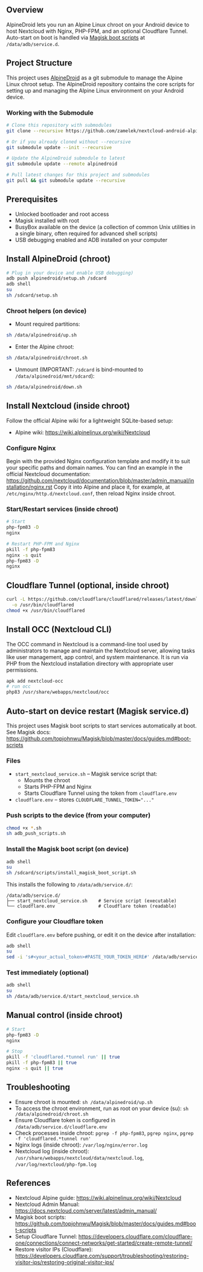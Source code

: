 ## Overview
AlpineDroid lets you run an Alpine Linux chroot on your Android device to host Nextcloud with Nginx, PHP-FPM, and an optional Cloudflare Tunnel. Auto-start on boot is handled via [Magisk boot scripts](https://github.com/topjohnwu/Magisk/blob/master/docs/guides.md#boot-scripts) at `/data/adb/service.d`.

## Project Structure
This project uses [AlpineDroid](https://github.com/stnby/AlpineDroid.git) as a git submodule to manage the Alpine Linux chroot setup. The AlpineDroid repository contains the core scripts for setting up and managing the Alpine Linux environment on your Android device.

### Working with the Submodule
```bash
# Clone this repository with submodules
git clone --recursive https://github.com/zamelek/nextcloud-android-alpine.git

# Or if you already cloned without --recursive
git submodule update --init --recursive

# Update the AlpineDroid submodule to latest
git submodule update --remote alpinedroid

# Pull latest changes for this project and submodules
git pull && git submodule update --recursive
```

## Prerequisites
- Unlocked bootloader and root access
- Magisk installed with root
- BusyBox available on the device (a collection of common Unix utilities in a single binary, often required for advanced shell scripts)
- USB debugging enabled and ADB installed on your computer

## Install AlpineDroid (chroot)
```bash
# Plug in your device and enable USB debugging)
adb push alpinedroid/setup.sh /sdcard
adb shell
su
sh /sdcard/setup.sh
```

### Chroot helpers (on device)
- Mount required partitions:
```bash
sh /data/alpinedroid/up.sh
```
- Enter the Alpine chroot:
```bash
sh /data/alpinedroid/chroot.sh
```
- Unmount (IMPORTANT: `/sdcard` is bind-mounted to `/data/alpinedroid/mnt/sdcard`):
```bash
sh /data/alpinedroid/down.sh
```

## Install Nextcloud (inside chroot)
Follow the official Alpine wiki for a lightweight SQLite-based setup:
- Alpine wiki: https://wiki.alpinelinux.org/wiki/Nextcloud

### Configure Nginx
Begin with the provided Nginx configuration template and modify it to suit your specific paths and domain names. You can find an example in the official Nextcloud documentation: https://github.com/nextcloud/documentation/blob/master/admin_manual/installation/nginx.rst Copy it into Alpine and place it, for example, at `/etc/nginx/http.d/nextcloud.conf`, then reload Nginx inside chroot.

### Start/Restart services (inside chroot)
```bash
# Start
php-fpm83 -D
nginx

# Restart PHP-FPM and Nginx
pkill -f php-fpm83
nginx -s quit
php-fpm83 -D
nginx
```

## Cloudflare Tunnel (optional, inside chroot)
```bash
curl -L https://github.com/cloudflare/cloudflared/releases/latest/download/cloudflared-linux-arm64 \
  -o /usr/bin/cloudflared
chmod +x /usr/bin/cloudflared
```

## Install OCC (Nextcloud CLI)
The OCC command in Nextcloud is a command-line tool used by administrators to manage and maintain the Nextcloud server, allowing tasks like user management, app control, and system maintenance. It is run via PHP from the Nextcloud installation directory with appropriate user permissions.

```bash
apk add nextcloud-occ
# run occ
php83 /usr/share/webapps/nextcloud/occ
```

## Auto-start on device restart (Magisk service.d)
This project uses Magisk boot scripts to start services automatically at boot. See Magisk docs: https://github.com/topjohnwu/Magisk/blob/master/docs/guides.md#boot-scripts

### Files
- `start_nextcloud_service.sh` – Magisk service script that:
  - Mounts the chroot
  - Starts PHP-FPM and Nginx
  - Starts Cloudflare Tunnel using the token from `cloudflare.env`
- `cloudflare.env` – stores `CLOUDFLARE_TUNNEL_TOKEN="..."`

### Push scripts to the device (from your computer)
```bash
chmod +x *.sh
sh adb_push_scripts.sh
```

### Install the Magisk boot script (on device)
```bash
adb shell
su
sh /sdcard/scripts/install_magisk_boot_script.sh
```
This installs the following to `/data/adb/service.d/`:
```
/data/adb/service.d/
├── start_nextcloud_service.sh    # Service script (executable)
└── cloudflare.env                # Cloudflare token (readable)
```

### Configure your Cloudflare token
Edit `cloudflare.env` before pushing, or edit it on the device after installation:
```bash
adb shell
su
sed -i 's#<your_actual_token>#PASTE_YOUR_TOKEN_HERE#' /data/adb/service.d/cloudflare.env
```

### Test immediately (optional)
```bash
adb shell
su
sh /data/adb/service.d/start_nextcloud_service.sh
```

## Manual control (inside chroot)
```bash
# Start
php-fpm83 -D
nginx

# Stop
pkill -f 'cloudflared.*tunnel run' || true
pkill -f php-fpm83 || true
nginx -s quit || true
```

## Troubleshooting
- Ensure chroot is mounted: `sh /data/alpinedroid/up.sh`
- To access the chroot environment, run as root on your device (su): `sh /data/alpinedroid/chroot.sh`
- Ensure Cloudflare token is configured in `/data/adb/service.d/cloudflare.env`
- Check processes inside chroot: `pgrep -f php-fpm83`, `pgrep nginx`, `pgrep -f 'cloudflared.*tunnel run'`
- Nginx logs (inside chroot): `/var/log/nginx/error.log`
- Nextcloud log (inside chroot): `/usr/share/webapps/nextcloud/data/nextcloud.log`, `/var/log/nextcloud/php-fpm.log`

## References
- Nextcloud Alpine guide: https://wiki.alpinelinux.org/wiki/Nextcloud
- Nextcloud Admin Manual: https://docs.nextcloud.com/server/latest/admin_manual/
- Magisk boot scripts: https://github.com/topjohnwu/Magisk/blob/master/docs/guides.md#boot-scripts
- Setup Cloudflare Tunnel: https://developers.cloudflare.com/cloudflare-one/connections/connect-networks/get-started/create-remote-tunnel/
- Restore visitor IPs (Cloudflare): https://developers.cloudflare.com/support/troubleshooting/restoring-visitor-ips/restoring-original-visitor-ips/
